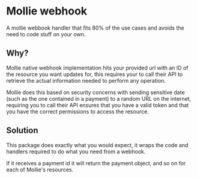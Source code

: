 # Mollie webhook

A mollie webbook handler that fits 80% of the use cases and avoids the need to code stuff on your own.

## Why?

Mollie native webhook implementation hits your provided url with an ID of the resource you want updates for, this requires
your to call their API to retrieve the actual information needed to perform any operation.

Mollie does this based on security concerns with sending sensitive date (such as the one contained in a payment) to a random
URL on the internet, requiring you to call their API ensures that you have a valid token and that you have the correct permissions
to access the resource.

## Solution

This package does exactly what you would expect, it wraps the code and handlers required to do what you need from a webhook.

If it receives a payment id it will return the payment object, and so on for each of Mollie's resources.

